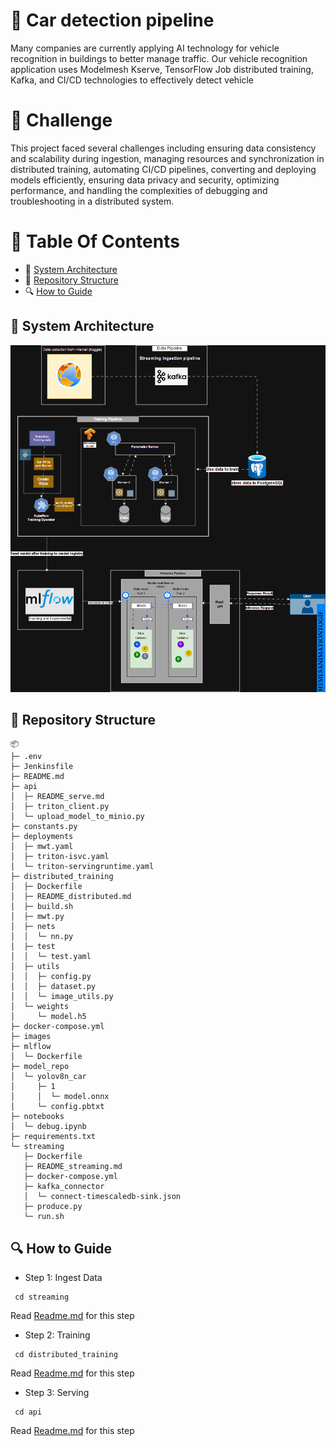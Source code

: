 
# 🚕 **Car detection pipeline**
Many companies are currently applying AI technology for vehicle recognition in buildings to better manage traffic. Our vehicle recognition application uses Modelmesh Kserve, TensorFlow Job distributed training, Kafka, and CI/CD technologies to effectively detect vehicle


# 🚀 **Challenge**
This project faced several challenges including ensuring data consistency and scalability during ingestion, managing resources and synchronization in distributed training, automating CI/CD pipelines, converting and deploying models efficiently, ensuring data privacy and security, optimizing performance, and handling the complexities of debugging and troubleshooting in a distributed system.

# 📕 Table Of Contents
- 🌟 [System Architecture](#System-architecture)
- 📁 [Repository Structure](#repository-structure)
- 🔍 [How to Guide](#how-to-guide)

## 🌟 System Architecture
![Pipeline Serving](https://github.com/HungNguyenDev1511/Car-detection-serving-model/blob/refactor/images/diagram_pipe.gif)


## 📁 Repository Structure
```
📦 
├─ .env
├─ Jenkinsfile
├─ README.md
├─ api
│  ├─ README_serve.md
│  ├─ triton_client.py
│  └─ upload_model_to_minio.py
├─ constants.py
├─ deployments
│  ├─ mwt.yaml
│  ├─ triton-isvc.yaml
│  └─ triton-servingruntime.yaml
├─ distributed_training
│  ├─ Dockerfile
│  ├─ README_distributed.md
│  ├─ build.sh
│  ├─ mwt.py
│  ├─ nets
│  │  └─ nn.py
│  ├─ test
│  │  └─ test.yaml
│  ├─ utils
│  │  ├─ config.py
│  │  ├─ dataset.py
│  │  └─ image_utils.py
│  └─ weights
│     └─ model.h5
├─ docker-compose.yml
├─ images
├─ mlflow
│  └─ Dockerfile
├─ model_repo
│  └─ yolov8n_car
│     ├─ 1
│     │  └─ model.onnx
│     └─ config.pbtxt
├─ notebooks
│  └─ debug.ipynb
├─ requirements.txt
└─ streaming
   ├─ Dockerfile
   ├─ README_streaming.md
   ├─ docker-compose.yml
   ├─ kafka_connector
   │  └─ connect-timescaledb-sink.json 
   ├─ produce.py
   └─ run.sh
```

## 🔍 How to Guide

- Step 1: Ingest Data 
``` shell
 cd streaming
 ```
 Read [Readme.md](https://github.com/HungNguyenDev1511/Car-detection-serving-model/blob/refactor/streaming/README_streaming.md) for this step
- Step 2: Training 
``` shell
 cd distributed_training
 ```
 Read [Readme.md](https://github.com/HungNguyenDev1511/Car-detection-serving-model/blob/refactor/distributed_training/README_distributed.md) for this step
- Step 3: Serving
``` shell
 cd api
 ```
Read [Readme.md](https://github.com/HungNguyenDev1511/Car-detection-serving-model/blob/refactor/api/README_serve.md) for this step
